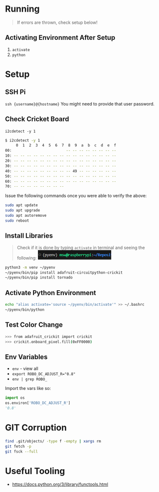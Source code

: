 # Running
> If errors are thrown, check setup below!

## Activating Environment After Setup
1. `activate`
2. `python`

# Setup
## SSH Pi
`ssh {username}@{hostname}`
You might need to provide that user password.

## Check Cricket Board
`i2cdetect -y 1`
```sh
$ i2cdetect -y 1
     0  1  2  3  4  5  6  7  8  9  a  b  c  d  e  f
00:                         -- -- -- -- -- -- -- -- 
10: -- -- -- -- -- -- -- -- -- -- -- -- -- -- -- -- 
20: -- -- -- -- -- -- -- -- -- -- -- -- -- -- -- -- 
30: -- -- -- -- -- -- -- -- -- -- -- -- -- -- -- -- 
40: -- -- -- -- -- -- -- -- -- 49 -- -- -- -- -- -- 
50: -- -- -- -- -- -- -- -- -- -- -- -- -- -- -- -- 
60: -- -- -- -- -- -- -- -- -- -- -- -- -- -- -- -- 
70: -- -- -- -- -- -- -- -- 
```

Issue the following commands once you were able to verify the above:
```bash
sudo apt update
sudo apt upgrade
sudo apt autoremove
sudo reboot
```
## Install Libraries
> Check if it is done by typing `activate` in terminal and seeing the following:
![PyEnv](./assets/image.jpg)

```bash
python3 -m venv ~/pyenv
~/pyenv/bin/pip install adafruit-circuitpython-crickit
~/pyenv/bin/pip install tornado
```

## Activate Python Environment
```bash
echo "alias activate='source ~/pyenv/bin/activate'" >> ~/.bashrc
~/pyenv/bin/python
```

## Test Color Change
```bash
>>> from adafruit_crickit import crickit
>>> crickit.onboard_pixel.fill(0xFF0000)
```

## Env Variables

- `env` - view all
- `export ROBO_DC_ADJUST_R="0.8"`
- `env | grep ROBO_`

Import the vars like so:
```python
import os
os.environ['ROBO_DC_ADJUST_R']
'0.8'
```

# GIT Corruption
```bash
find .git/objects/ -type f -empty | xargs rm
git fetch -p
git fsck --full
```

# Useful Tooling
- https://docs.python.org/3/library/functools.html
